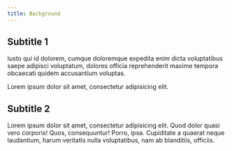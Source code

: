 ```yaml
---
title: Background
---
```


## Subtitle 1

Iusto qui id dolorem, cumque doloremque expedita enim dicta voluptatibus saepe adipisci voluptatum, dolores officia reprehenderit maxime tempora obcaecati quidem accusantium voluptas.

Lorem ipsum dolor sit amet, consectetur adipisicing elit. 

## Subtitle 2

Lorem ipsum dolor sit amet, consectetur adipisicing elit. Quod dolor quasi vero corporis! Quos, consequuntur! Porro, ipsa. Cupiditate a quaerat neque laudantium, harum veritatis nulla voluptatibus, nam ab blanditiis, officiis.